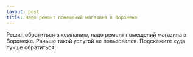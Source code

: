 ```yaml
---
layout: post 
title: Надо ремонт помещений магазина в Воронеже 
--- 
```

Решил обратиться в компанию, надо ремонт помещений магазина в Воронеже. Раньше такой услугой не пользовался. Подскажите куда лучше обратиться.